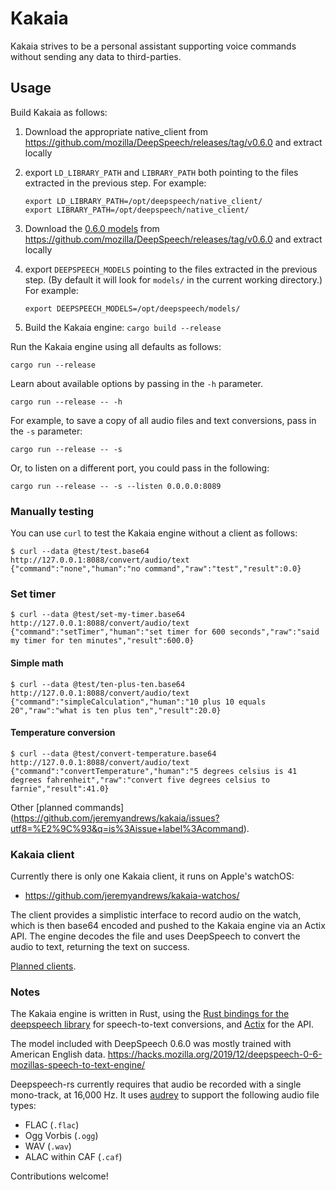 # Kakaia

Kakaia strives to be a personal assistant supporting voice commands without sending any data to third-parties.

## Usage

Build Kakaia as follows:

1. Download the appropriate native_client from https://github.com/mozilla/DeepSpeech/releases/tag/v0.6.0 and extract locally
1. export `LD_LIBRARY_PATH` and `LIBRARY_PATH` both pointing to the files extracted in the previous step. For example:

    ```
    export LD_LIBRARY_PATH=/opt/deepspeech/native_client/
    export LIBRARY_PATH=/opt/deepspeech/native_client/
    ```

1. Download the [0.6.0 models](https://github.com/mozilla/DeepSpeech/releases/download/v0.6.0/deepspeech-0.6.0-models.tar.gz) from https://github.com/mozilla/DeepSpeech/releases/tag/v0.6.0 and extract locally
1. export `DEEPSPEECH_MODELS` pointing to the files extracted in the previous step. (By default it will look for `models/` in the current working directory.) For example:

    ```
    export DEEPSPEECH_MODELS=/opt/deepspeech/models/
    ```

1. Build the Kakaia engine: `cargo build --release`

Run the Kakaia engine using all defaults as follows:

    cargo run --release

Learn about available options by passing in the `-h` parameter.

    cargo run --release -- -h

For example, to save a copy of all audio files and text conversions, pass in the `-s` parameter:

    cargo run --release -- -s

Or, to listen on a different port, you could pass in the following:

    cargo run --release -- -s --listen 0.0.0.0:8089

### Manually testing

You can use `curl` to test the Kakaia engine without a client as follows:
```
$ curl --data @test/test.base64 http://127.0.0.1:8088/convert/audio/text
{"command":"none","human":"no command","raw":"test","result":0.0}
```

### Set timer
```
$ curl --data @test/set-my-timer.base64 http://127.0.0.1:8088/convert/audio/text
{"command":"setTimer","human":"set timer for 600 seconds","raw":"said my timer for ten minutes","result":600.0}
```

#### Simple math
```
$ curl --data @test/ten-plus-ten.base64 http://127.0.0.1:8088/convert/audio/text
{"command":"simpleCalculation","human":"10 plus 10 equals 20","raw":"what is ten plus ten","result":20.0}
```

#### Temperature conversion

```
$ curl --data @test/convert-temperature.base64 http://127.0.0.1:8088/convert/audio/text
{"command":"convertTemperature","human":"5 degrees celsius is 41 degrees fahrenheit","raw":"convert five degrees celsius to farnie","result":41.0}
```
Other [planned commands] (https://github.com/jeremyandrews/kakaia/issues?utf8=%E2%9C%93&q=is%3Aissue+label%3Acommand).
### Kakaia client

Currently there is only one Kakaia client, it runs on Apple's watchOS:

- https://github.com/jeremyandrews/kakaia-watchos/

The client provides a simplistic interface to record audio on the watch, which is then base64 encoded and pushed to the Kakaia engine via an Actix API. The engine decodes the file and uses DeepSpeech to convert the audio to text, returning the text on success.

[Planned clients](https://github.com/jeremyandrews/kakaia/issues?utf8=%E2%9C%93&q=is%3Aissue+label%3AClient+).

### Notes

The Kakaia engine is written in Rust, using the [Rust bindings for the deepspeech library](https://github.com/RustAudio/deepspeech-rs) for speech-to-text conversions, and [Actix](https://actix.rs/) for the API.

The model included with DeepSpeech 0.6.0 was mostly trained with American English data. https://hacks.mozilla.org/2019/12/deepspeech-0-6-mozillas-speech-to-text-engine/

Deepspeech-rs currently requires that audio be recorded with a single mono-track, at 16,000 Hz. It uses [audrey](https://github.com/RustAudio/audrey) to support the following audio file types:

- FLAC (`.flac`)
- Ogg Vorbis (`.ogg`)
- WAV (`.wav`)
- ALAC within CAF (`.caf`)

Contributions welcome!
